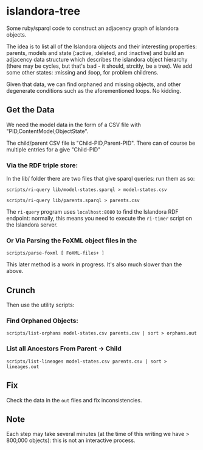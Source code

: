 # islandora-tree

Some ruby/sparql code to construct an adjacency graph of islandora objects.

The idea is to list all of the Islandora objects and their interesting properties: parents, models and state (:active, :deleted, and :inactive) and build an adjacency data structure which describes the islandora object hierarchy (there may be cycles, but that's bad - it should, strcitly,  be a tree). We add some other states: :missing and :loop, for problem childrens.

Given that data, we can find orphaned and missing objects, and other degenerate conditions such as the aforementioned loops. No kidding.

## Get the Data

We need the model data in the form of a CSV file with "PID,ContentModel,ObjectState".

The child/parent CSV file is "Child-PID,Parent-PID".  There can of course be multiple entries for a give "Child-PID"

### Via the RDF triple store:

In the lib/ folder there are two files that give sparql queries: run them as so:

``scripts/ri-query lib/model-states.sparql > model-states.csv``

``scripts/ri-query lib/parents.sparql > parents.csv``

The ``ri-query`` program uses ``localhost:8080`` to find the Islandora RDF endpoint: normally, this means you need to execute the ``ri-timer`` script on the Islandora server.

### Or Via Parsing the FoXML object files in the


``scripts/parse-foxml [ FoXML-files+ ]``

This later method is a work in progress. It's also much slower than the above.

## Crunch

Then use the utility scripts:

### Find Orphaned Objects:

``scripts/list-orphans model-states.csv parents.csv | sort > orphans.out``

### List all Ancestors From Parent -> Child

``scripts/list-lineages model-states.csv parents.csv | sort > lineages.out``

## Fix

Check the data in the ``out`` files and fix inconsistencies.

## Note

Each step may take several minutes (at the time of this writing we have > 800,000 objects): this is not an interactive process.
